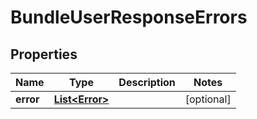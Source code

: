 
# BundleUserResponseErrors

## Properties
Name | Type | Description | Notes
------------ | ------------- | ------------- | -------------
**error** | [**List&lt;Error&gt;**](Error.md) |  |  [optional]



